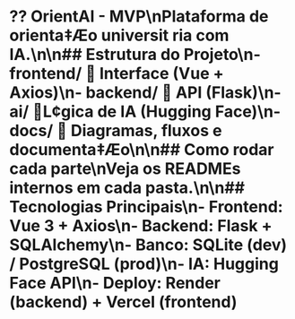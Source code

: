 # ?? OrientAI - MVP\nPlataforma de orienta‡Æo universit ria com IA.\n\n## Estrutura do Projeto\n- **frontend/**  Interface (Vue + Axios)\n- **backend/**  API (Flask)\n- **ai/**  L¢gica de IA (Hugging Face)\n- **docs/**  Diagramas, fluxos e documenta‡Æo\n\n## Como rodar cada parte\nVeja os READMEs internos em cada pasta.\n\n## Tecnologias Principais\n- Frontend: Vue 3 + Axios\n- Backend: Flask + SQLAlchemy\n- Banco: SQLite (dev) / PostgreSQL (prod)\n- IA: Hugging Face API\n- Deploy: Render (backend) + Vercel (frontend)
